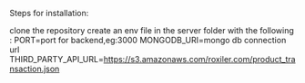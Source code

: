 Steps for installation:

clone the repository
create an env file in the server folder with the following :
PORT=port for backend,eg:3000
MONGODB_URI=mongo db connection url
THIRD_PARTY_API_URL=https://s3.amazonaws.com/roxiler.com/product_transaction.json
